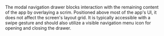 The modal navigation drawer blocks interaction with the remaining content of the app by overlaying a scrim. Positioned above most of the app's UI, it does not affect the screen's layout grid. It is typically accessible with a swipe gesture and should also utilize a visible navigation menu icon for opening and closing the drawer.